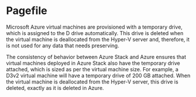 # Pagefile

Microsoft Azure virtual machines are provisioned with a temporary drive, which is assigned to the D drive automatically. This drive is deleted when the virtual machine is deallocated from the Hyper-V server and, therefore, it is not used for any data that needs preserving.

The consistency of behavior between Azure Stack and Azure ensures that virtual machines deployed in Azure Stack also have the temporary drive attached, which is sized as per the virtual machine size. For example, a D3v2 virtual machine will have a temporary drive of 200 GB attached. When the virtual machine is deallocated from the Hyper-V server, this drive is deleted, exactly as it is deleted in Azure.